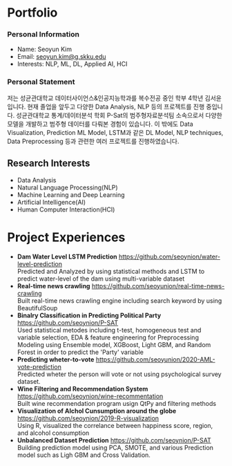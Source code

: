 # Portfolio
### Personal Information
- Name: Seoyun Kim
- Email: seoyun.kim@g.skku.edu
- Interests: NLP, ML, DL, Applied AI, HCI

### Personal Statement
저는 성균관대학교 데이터사이언스&인공지능학과를 복수전공 중인 학부 4학년 김서윤입니다. 현재 졸업을 앞두고 다양한 Data Analysis, NLP 등의 프로젝트를 진행 중입니다. 성균관대학교 통계/데이터분석 학회 P-Sat의 범주형자료분석팀 소속으로서 다양한 모델을 개발하고 범주형 데이터를 다뤄본 경험이 있습니다. 이 밖에도 Data Visualization, Prediction ML Model, LSTM과 같은 DL Model, NLP techniques, Data Preprocessing 등과 관련한 여러 프로젝트를 진행하였습니다.

## Research Interests
- Data Analysis
- Natural Language Processing(NLP)
- Machine Learning and Deep Learning
- Artificial Intelligence(AI)
- Human Computer Interaction(HCI)

# Project Experiences
- __Dam Water Level LSTM Prediction__ https://github.com/seoynion/water-level-prediction
<br/>Predicted and Analyzed by using statistical methods and LSTM to predict water-level of the dam using multi-variable dataset
- **Real-time news crawling** https://github.com/seoyunion/real-time-news-crawling
<br/>Built real-time news crawling engine including search keyword by using BeautifulSoup
- __Binalry Classification in Predicting Political Party__ https://github.com/seoynion/P-SAT
<br/>Used statistical metodes including t-test, homogeneous test and variable selection, EDA & feature engineering for Preprocessing
<br/>Modeling using Ensemble model, XGBoost, Light GBM, and Random Forest in order to predict the 'Party' variable
- **Predicting wheter-to-vote** https://github.com/seoyunion/2020-AML-vote-prediction
<br/>Predicted wheter the person will vote or not using psychological survey dataset.
- __Wine Filtering and Recommendation System__ https://github.com/seoynion/wine-recommentation
<br/>Built wine recommendation program usign QtPy and filtering methods
- **Visualization of Alchol Cunsumption around the globe** https://github.com/seoynion/2019-R-visualization
<br/>Using R, visualized the correlance between happiness score, region, and alcohol consumption
- __Unbalanced Dataset Prediction__ https://github.com/seoynion/P-SAT
<br/>Building prediction model using PCA, SMOTE, and various Prediction model such as Ligh GBM and Cross Validation.
